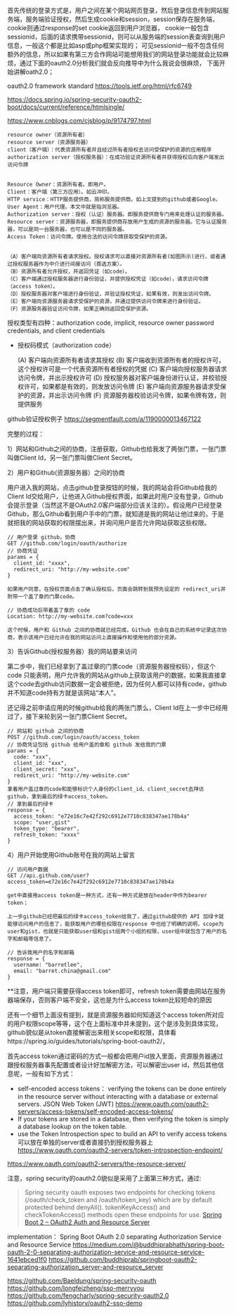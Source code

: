 
首先传统的登录方式是，用户之间在某个网站网页登录，然后登录信息传到网站服务端，服务端验证授权，然后生成cookie和session，session保存在服务端，cookie则通过response的set cookie返回到用户浏览器，
cookie一般包含sessionid，后面的请求携带sessionid，则可以从服务端的session表查询到用户信息，一般这个都是比如asp或php框架实现的；
可见sessionid一般不包含任何额外的信息，所以如果有第三方合作网站可能想用我们的网站登录功能就会比较麻烦，通过下面的oauth2.0分析我们就会反向推导中为什么我说会很麻烦，
下面开始讲解oath2.0；

oauth2.0 framework standard
https://tools.ietf.org/html/rfc6749

https://docs.spring.io/spring-security-oauth2-boot/docs/current/reference/htmlsingle/

https://www.cnblogs.com/cjsblog/p/9174797.html



    resource owner（资源所有者）
    resource server（资源服务器）
    client（客户端）：代表资源所有者并且经过所有者授权去访问受保护的资源的应用程序
    authorization server（授权服务器）：在成功验证资源所有者并获得授权后向客户端发出访问令牌


    Resource Owner：资源所有者。即用户。
    Client：客户端（第三方应用）。如云冲印。
    HTTP service：HTTP服务提供商，简称服务提供商。如上文提到的github或者Google。
    User Agent：用户代理。本文中就是指浏览器。
    Authorization server：授权（认证）服务器。即服务提供商专门用来处理认证的服务器。
    Resource server：资源服务器，即服务提供商存放用户生成的资源的服务器。它与认证服务器，可以是同一台服务器，也可以是不同的服务器。
    Access Token：访问令牌。使用合法的访问令牌获取受保护的资源。


    （A）客户端向资源所有者请求授权。授权请求可以直接对资源所有者(如图所示)进行，或者通过授权服务器作为中介进行间接访问（首选方案）。
    （B）资源所有者允许授权，并返回凭证（如code）。
    （C）客户端通过授权服务器进行身份验证，并提供授权凭证（如code），请求访问令牌（access token）。
    （D）授权服务器对客户端进行身份验证，并验证授权凭证，如果有效，则发出访问令牌。
    （E）客户端向资源服务器请求受保护的资源，并通过提供访问令牌来进行身份验证。
    （F）资源服务器验证访问令牌，如果正确则返回受保护资源。


授权类型有四种：authorization code, implicit, resource owner password credentials, and client credentials

+ 授权码模式（authorization code）


    (A)  客户端向资源所有者请求其授权
    (B)  客户端收到资源所有者的授权许可，这个授权许可是一个代表资源所有者授权的凭据
    (C)  客户端向授权服务器请求访问令牌，并出示授权许可
    (D)  授权服务器对客户端身份进行认证，并校验授权许可，如果都是有效的，则发放访问令牌
    (E)  客户端向资源服务器请求受保护的资源，并出示访问令牌
    (F)  资源服务器校验访问令牌，如果令牌有效，则提供服务




github验证授权例子 https://segmentfault.com/a/1190000013467122

完整的过程：

1）网站和Github之间的协商，注册获取，Github也给我发了两张门票，一张门票叫做Client Id，另一张门票叫做Client Secret。

2）用户和Github(资源服务器）之间的协商

用户进入我的网站，点击github登录按钮的时候，我的网站会将Github给我的Client Id交给用户，让他进入Github授权界面，如果此时用户没有登录，Github会提示登录（当然这不是OAuth2.0客户端部分应该关注的）。假设用户已经登录Github，那么Github看到用户手中的门票，就知道是我的网站让他过来的，于是就把我的网站获取的权限摆出来，并询问用户是否允许网站获取这些权限。

```
// 用户登录 github，协商
GET //github.com/login/oauth/authorize
// 协商凭证
params = {
  client_id: "xxxx",
  redirect_uri: "http://my-website.com"
}

如果用户同意，在授权页面点击了确认授权后，页面会跳转到我预先设定的 redirect_uri并附带一个盖了章的门票code。

// 协商成功后带着盖了章的 code
Location: http://my-website.com?code=xxx

这个时候，用户和 Github 之间的协商就已经完成，Github 也会在自己的系统中记录这次协商，表示该用户已经允许在我的网站访问上直接操作和使用他的部分资源。
```

3）告诉Github(授权服务器）我的网站要来访问

第二步中，我们已经拿到了盖过章的门票code（资源服务器授权码），但这个code 只能表明，用户允许我的网站从github上获取该用户的数据，如果我直接拿这个code去github访问数据一定会被拒绝，因为任何人都可以持有code，github并不知道code持有方就是该网站“本人”。

还记得之前申请应用的时候github给我的两张门票么，Client Id在上一步中已经用过了，接下来轮到另一张门票Client Secret。

```
// 网站和 github 之间的协商
POST //github.com/login/oauth/access_token
// 协商凭证包括 github 给用户盖的章和 github 发给我的门票
params = {
  code: "xxx",
  client_id: "xxx",
  client_secret: "xxx",
  redirect_uri: "http://my-website.com"
}
拿着用户盖过章的code和能够标识个人身份的client_id、client_secret去拜访 github，拿到最后的绿卡access_token。
// 拿到最后的绿卡
response = {
  access_token: "e72e16c7e42f292c6912e7710c838347ae178b4a"
  scope: "user,gist"
  token_type: "bearer",
  refresh_token: "xxxx"
}
```
4）用户开始使用Github账号在我的网站上留言

```
// 访问用户数据
GET //api.github.com/user?access_token=e72e16c7e42f292c6912e7710c838347ae178b4a

get中直接用access token是一种方式，还有一种方式是放在header中作为bearer token；

上一步github已经把最后的绿卡access_token给我了，通过github提供的 API 加绿卡就能够访问用户的信息了，能获取用户的哪些权限在response 中也给了明确的说明，scope为user和gist，也就是只能获取user组和gist组两个小组的权限，user组中就包含了用户的名字和邮箱等信息了。

// 告诉我用户的名字和邮箱
response = {
  username: "barretlee",
  email: "barret.china@gmail.com"
}
```
**注意，用户端只需要获得access token即可，refresh token需要由网站在服务器端保存，否则客户端不安全，这也是为什么access token比较短命的原因

还有一个细节上面没有提到，就是资源服务器如何知道这个access token所对应的用户权限scope等等，这个在上面标准中并未提到，这个是涉及到具体实现，
github貌似是从token直接解密出来相关scope和权限，具体看https://spring.io/guides/tutorials/spring-boot-oauth2/，

首先access token通过密码的方式一般都会把用户id放入里面，资源服务器通过跟授权服务器事先配置或者设计好加解密方法，可以解密出user id，然后其他信息呢，一般有如下方式：
+ self-encoded access tokens： verifying the tokens can be done entirely in the resource server without interacting with a database or external servers.
 JSON Web Token (JWT)
https://www.oauth.com/oauth2-servers/access-tokens/self-encoded-access-tokens/
+ If your tokens are stored in a database, then verifying the token is simply a database lookup on the token table.
+ use the Token Introspection spec to build an API to verify access tokens
可以放在单独的server或者直接扔到授权服务器上
https://www.oauth.com/oauth2-servers/token-introspection-endpoint/

https://www.oauth.com/oauth2-servers/the-resource-server/

注意，spring security的oauth2.0貌似是采用了上面第三种方式，通过:
> Spring security oauth exposes two endpoints for checking tokens (/oauth/check_token and /oauth/token_key) which are by default protected behind denyAll(). tokenKeyAccess() and checkTokenAccess() methods open these endpoints for use.
> [Spring Boot 2 – OAuth2 Auth and Resource Server](https://howtodoinjava.com/spring-boot2/oauth2-auth-server/)

implementation：
Spring Boot OAuth 2.0 separating Authorization Service and Resource Service
https://medium.com/@buddhiprabhath/spring-boot-oauth-2-0-separating-authorization-service-and-resource-service-1641ebced1f0
https://github.com/buddhiprab/springboot-oauth2-separating-authorization_server-and-resource_server

https://github.com/Baeldung/spring-security-oauth
https://github.com/longfeizheng/sso-merryyou
https://github.com/fengcharly/spring-security-oauth2.0
https://github.com/lyhistory/oauth2-sso-demo